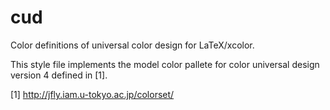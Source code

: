 # cud
Color definitions of universal color design for LaTeX/xcolor.

This style file implements the model color pallete for color universal design version 4 defined in [1].

[1] http://jfly.iam.u-tokyo.ac.jp/colorset/
